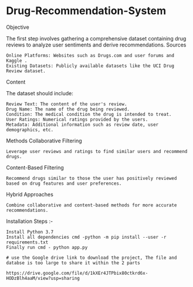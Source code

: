 # Drug-Recommendation-System
Objective

The first step involves gathering a comprehensive dataset containing drug reviews to analyze user sentiments and derive recommendations.
Sources

    Online Platforms: Websites such as Drugs.com and user forums and Kaggle .
    Existing Datasets: Publicly available datasets like the UCI Drug Review dataset.

Content

The dataset should include:

    Review Text: The content of the user's review.
    Drug Name: The name of the drug being reviewed.
    Condition: The medical condition the drug is intended to treat.
    User Ratings: Numerical ratings provided by the users.
    Metadata: Additional information such as review date, user demographics, etc.

Methods
Collaborative Filtering

    Leverage user reviews and ratings to find similar users and recommend drugs.

Content-Based Filtering

    Recommend drugs similar to those the user has positively reviewed based on drug features and user preferences.

Hybrid Approaches

    Combine collaborative and content-based methods for more accurate recommendations.

Installation Steps :-

    Install Python 3.7
    Install all dependencies cmd -python -m pip install --user -r requirements.txt
    Finally run cmd - python app.py

    # use the Google drive link to download the project, The file and databse is too large to share it within the 2 parts 

    https://drive.google.com/file/d/1kXEr4JTPbix80ctkrd6x-HODzBlh4aaM/view?usp=sharing
